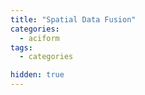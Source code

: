 ```yaml
---
title: "Spatial Data Fusion"
categories:
  - aciform
tags:
  - categories

hidden: true
---
```


# 


## 

